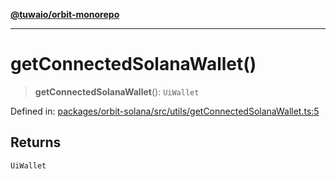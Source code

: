 [**@tuwaio/orbit-monorepo**](../../../README.md)

***

# getConnectedSolanaWallet()

> **getConnectedSolanaWallet**(): `UiWallet`

Defined in: [packages/orbit-solana/src/utils/getConnectedSolanaWallet.ts:5](https://github.com/TuwaIO/orbit/blob/107dfed95532a313235ff8d368c14e1f23dbcd63/packages/orbit-solana/src/utils/getConnectedSolanaWallet.ts#L5)

## Returns

`UiWallet`
